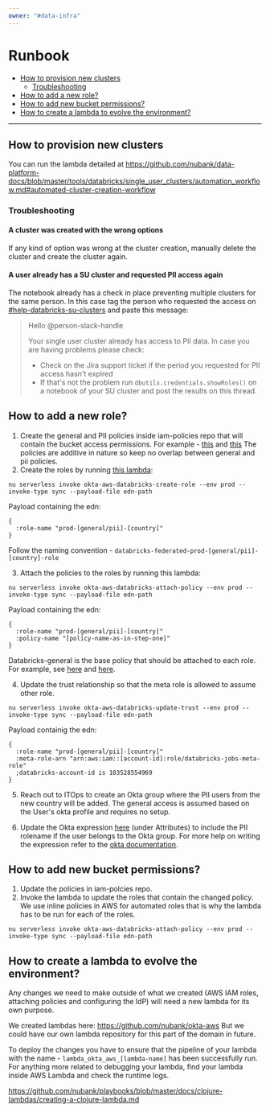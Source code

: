 ```yaml
---
owner: "#data-infra"
---
```


<!-- markdownlint-disable-file -->

# Runbook

- [How to provision new clusters](#How-to-provision-new-clusters)
   - [Troubleshooting](#Troubleshooting) 
- [How to add a new role?](#How-to-add-a-new-role)
- [How to add new bucket permissions?](#How-to-add-new-bucket-permissions)
- [How to create a lambda to evolve the environment?](#How-to-create-a-lambda-to-evolve-the-environment)

---

## How to provision new clusters

You can run the lambda detailed at https://github.com/nubank/data-platform-docs/blob/master/tools/databricks/single_user_clusters/automation_workflow.md#automated-cluster-creation-workflow

### Troubleshooting

#### A cluster was created with the wrong options

If any kind of option was wrong at the cluster creation, manually delete the cluster and create the cluster again. 

#### A user already has a SU cluster and requested PII access again

The notebook already has a check in place preventing multiple clusters for the same person. In this case tag the person who requested the access on [#help-databricks-su-clusters](https://nubank.slack.com/archives/C016QUF63JB) and paste this message:
>
>Hello @person-slack-handle
>
>Your single user cluster already has access to PII data. In case you are having problems please check:
>
>- Check on the Jira support ticket if the period you requested for PII access hasn't expired
>- If that's not the problem run `dbutils.credentials.showRoles()` on a notebook of your SU cluster and post the results on this thread.


## How to add a new role?

1. Create the general and PII policies inside iam-policies repo that will contain the bucket access permissions. For example - [this](https://github.com/nubank/iam-policies/blob/master/groups/databricks-br-pii.json) and [this](https://github.com/nubank/iam-policies/blob/master/groups/databricks-br-general.json)
The policies are additive in nature so keep no overlap between general and pii policies.
2. Create the roles by running [this lambda](https://github.com/nubank/okta-aws/blob/master/src/okta_aws/databricks/create_role.clj): 
```shell
nu serverless invoke okta-aws-databricks-create-role --env prod --invoke-type sync --payload-file edn-path
```
Payload containing the edn:
```edn
{
  :role-name "prod-[general/pii]-[country]"
}
```
Follow the naming convention - `databricks-federated-prod-[general/pii]-[country]-role`

3. Attach the policies to the roles by running this lambda: 
```shell
nu serverless invoke okta-aws-databricks-attach-policy --env prod --invoke-type sync --payload-file edn-path
```

Payload containing the edn:
```edn
{
  :role-name "prod-[general/pii]-[country]"
  :policy-name "[policy-name-as-in-step-one]"
}
```

Databricks-general is the base policy that should be attached to each role. For example, see [here](https://console.aws.amazon.com/iam/home?region=sa-east-1#/roles/databricks-federated-prod-pii-br-role) and [here](https://console.aws.amazon.com/iam/home?region=sa-east-1#/roles/databricks-federated-prod-pii-mx-role).

4. Update the trust relationship so that the meta role is allowed to assume other role.
```shell
nu serverless invoke okta-aws-databricks-update-trust --env prod --invoke-type sync --payload-file edn-path
```

Payload containig the edn:
```edn
{
  :role-name "prod-[general/pii]-[country]"
  :meta-role-arn "arn:aws:iam::[account-id]:role/databricks-jobs-meta-role"
  ;databricks-account-id is 103528554969
}
```

5. Reach out to ITOps to create an Okta group where the PII users from the new country will be added. The general access is assumed based on the User's okta profile and requires no setup.

6. Update the Okta expression [here](https://nubank-admin.okta.com/admin/app/databricks/instance/0oa1ihag8m5EU9dRf0h8/#tab-signon) (under Attributes) to include the PII rolename if the user belongs to the Okta group. For more help on writing the expression refer to the [okta documentation](https://developer.okta.com/docs/reference/okta-expression-language/).

## How to add new bucket permissions?

1. Update the policies in iam-polcies repo.
2. Invoke the lambda to update the roles that contain the changed policy. We use inline policies in AWS for automated roles that is why the lambda has to be run for each of the roles.
```shell
nu serverless invoke okta-aws-databricks-attach-policy --env prod --invoke-type sync --payload-file edn-path
```


## How to create a lambda to evolve the environment?

Any changes we need to make outside of what we created (AWS IAM roles, attaching policies and configuring the IdP) will need a new lambda for its own purpose.

We created lambdas here: https://github.com/nubank/okta-aws
But we could have our own lambda repository for this part of the domain in future.

To deploy the changes you have to ensure that the pipeline of your lambda with the name - `lambda_okta_aws_[lambda-name]` has been successfully run. For anything more related to debugging your lambda, find your lambda inside AWS Lambda and check the runtime logs.

https://github.com/nubank/playbooks/blob/master/docs/clojure-lambdas/creating-a-clojure-lambda.md
